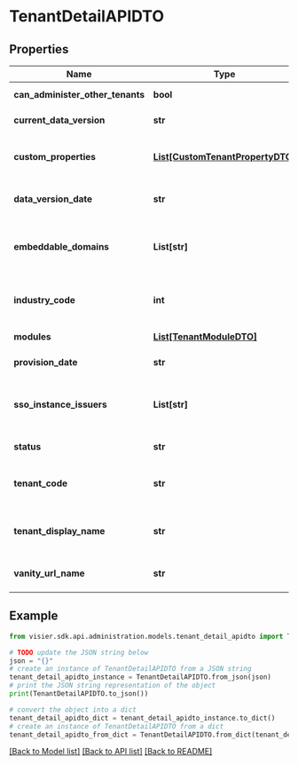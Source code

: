 # TenantDetailAPIDTO


## Properties

Name | Type | Description | Notes
------------ | ------------- | ------------- | -------------
**can_administer_other_tenants** | **bool** | If true, the tenant is an administrating tenant. | [optional] 
**current_data_version** | **str** | The data version ID that the tenant is using. | [optional] 
**custom_properties** | [**List[CustomTenantPropertyDTO]**](CustomTenantPropertyDTO.md) | A set of key-value pairs that represent different customizable properties for the analytic tenant. | [optional] 
**data_version_date** | **str** | The date that the data version was published to production. | [optional] 
**embeddable_domains** | **List[str]** | A comma-separated list of strings that represent the URLs, or domains, in which Visier can be embedded. | [optional] 
**industry_code** | **int** | The 6-digit NAICS code for the industry to which the analytic tenant belongs. | [optional] 
**modules** | [**List[TenantModuleDTO]**](TenantModuleDTO.md) | The modules assigned to the analytic tenant. | [optional] 
**provision_date** | **str** | The date that the tenant was created. | [optional] 
**sso_instance_issuers** | **List[str]** | A comma-separated list of strings that represent the issuers for the SSO providers that can authenticate this tenant. | [optional] 
**status** | **str** | Whether the tenant is enabled or disabled. | [optional] 
**tenant_code** | **str** | The tenant code of the analytic tenant. For example, \&quot;WFF_j1r~i1o\&quot;. | [optional] 
**tenant_display_name** | **str** | An identifiable tenant name that is displayed within Visier. For example, \&quot;Callisto\&quot;. | [optional] 
**vanity_url_name** | **str** | The name of the administrating tenant used in Visier URLs. | [optional] 

## Example

```python
from visier.sdk.api.administration.models.tenant_detail_apidto import TenantDetailAPIDTO

# TODO update the JSON string below
json = "{}"
# create an instance of TenantDetailAPIDTO from a JSON string
tenant_detail_apidto_instance = TenantDetailAPIDTO.from_json(json)
# print the JSON string representation of the object
print(TenantDetailAPIDTO.to_json())

# convert the object into a dict
tenant_detail_apidto_dict = tenant_detail_apidto_instance.to_dict()
# create an instance of TenantDetailAPIDTO from a dict
tenant_detail_apidto_from_dict = TenantDetailAPIDTO.from_dict(tenant_detail_apidto_dict)
```
[[Back to Model list]](../README.md#documentation-for-models) [[Back to API list]](../README.md#documentation-for-api-endpoints) [[Back to README]](../README.md)


